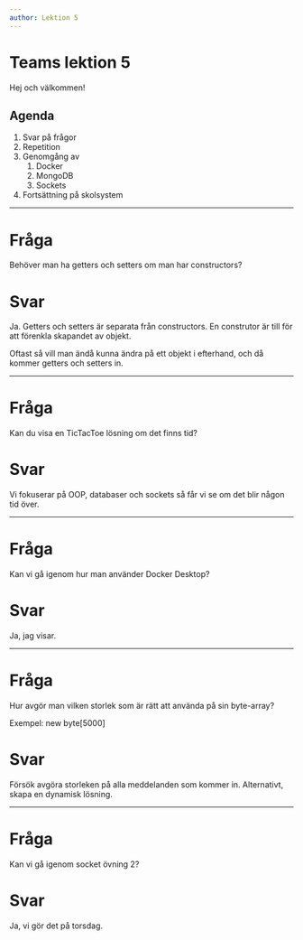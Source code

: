 ```yaml
---
author: Lektion 5
---
```


# Teams lektion 5

Hej och välkommen!

## Agenda

1. Svar på frågor
2. Repetition
3. Genomgång av
   1. Docker
   2. MongoDB
   3. Sockets
4. Fortsättning på skolsystem

---

# Fråga

Behöver man ha getters och setters om man har constructors?

# Svar

Ja. Getters och setters är separata från constructors. En construtor är till för att förenkla skapandet av objekt.

Oftast så vill man ändå kunna ändra på ett objekt i efterhand, och då kommer getters och setters in.

---

# Fråga

Kan du visa en TicTacToe lösning om det finns tid?

# Svar

Vi fokuserar på OOP, databaser och sockets så får vi se om det blir någon tid över.

---

# Fråga

Kan vi gå igenom hur man använder Docker Desktop?

# Svar

Ja, jag visar.

---

# Fråga

Hur avgör man vilken storlek som är rätt att använda på sin byte-array?

Exempel: new byte[5000]

# Svar

Försök avgöra storleken på alla meddelanden som kommer in. Alternativt, skapa en dynamisk lösning.

---

# Fråga

Kan vi gå igenom socket övning 2?

# Svar

Ja, vi gör det på torsdag.
